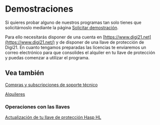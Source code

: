 # Demostraciones

Si quieres probar alguno de nuestros programas tan solo tienes que solicitárnoslo mediante la página [Solicitar demostración](https://www.digi21.net/SolicitarDemostracion).

Para ello necesitarás disponer de una cuenta en [https://www.digi21.net](https://www.digi21.net/) y de disponer de una llave de protección de Digi21. En cuanto tengamos preparadas las licencias te enviaremos un correo electrónico para que consolides el alquiler en tu llave de protección y puedas comenzar a utilizar el programa.

## Vea también

[Compras y subscripciones de soporte técnico](/acerca-llaves-proteccion/compras-subscripciones-soporte-tecnico.md)

[Alquileres](/acerca-llaves-proteccion/alquileres.md)

### Operaciones con las llaves

[Actualización de tu llave de protección Hasp HL](/acerca-llaves-proteccion/obtener-una-llave-de-proteccion/actualizando-tu-llave-de-proteccion/actualizando-llave-hasp-hl/)

